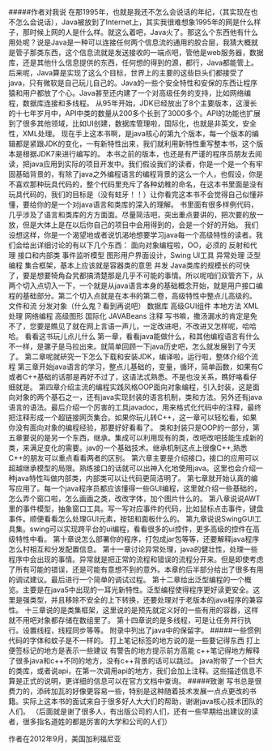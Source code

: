 #####作者对我说
在那1995年，也就是我还不怎么会说话的年纪，（其实现在也不怎么会说话），Java被放到了Internet上，其实我很难想象1995年的网是什么样子，那时候上网的人是什么样。就这么着吧，Java火了。那这么个东西他有什么用处呢？说是Java是一种可以连接任何两个信息流的通用的胶合层，我猜大概就是管子那类东西，这个信息流就是发送接收的一端点吧，管他是web服务器，数据库，还是其他什么信息提供的东西，任何想的得到的源，都行，Java都能管上。后来呢，Java算是实现了这么个目标，世界上的主要的这些巨头们都接受了java，只有微软是自己玩儿自己的。Java的一些个安全特性和安保的东西让程序猿和用户都放了个心。Java甚至还内建了一个对高级任务的支持，比如网络编程，数据库连接和多线程。
从95年开始，JDK已经放出了8个主要版本，这漫长的十七年岁月中，API中类的数量从200多个长到了3000多个。API的功能也扩展到了很多其他领域，比如UI创建，数据库管理啦，国际化，也就是非英文，安全性，XML处理。
现在手上这本书啊，是java核心的第九个版本，每一个版本的编辑都是紧跟JDK的变化，一有新特性出来，我们就利用新特性重写整本书，这个版本是根据JDK7来进行编写的。
本书之前的版本，也还是有严谨的程序员朋友去阅读，把java应用到实际的项目开发中。我们假设我们的读者，你是一个是一个有牢固基础背景的，有除了java之外编程语言的编程背景的这么一个人，也假设，你是不喜欢那种玩具代码的，整个代码里充斥了各种幼稚的命名，在这本书里面是没有玩具代码的，我们的目标是（没有蛀牙！！）让你看完这本书不会觉得自己似懂非懂，要给你的是一个对java语言和类库的深入的理解。
书里面有很多样例代码，几乎涉及了语言和类库的方方面面。尽量简洁吧，突出重点要讲的，把次要的放一放，但是大体上是在以后你自己的项目中会用得到的，会是一个好的开始。
我们设想这样，你是一个渴望地或者说饥渴地想要学习java每一个高级特性的读者。我们会给出详细讨论的有以下几个东西：
面向对象编程啦，OO，必须的
反射和代理
接口和内部类
事件监听模型
图形用户界面设计，Swing UI工具
异常处理
泛型编程
集合框架，基本上应该就是容器类的意思
并发
Java类库的规模长的可快了，要是想要犄角旮旯都搞清楚那是几乎不可能的事情。所以呢咱们双管齐下，从两个切入点切入一下，一个就是从java语言本身的基础概念开始，就是用户接口编程的基础部分。第二个切入点就是在本书的第二卷，高级特性中整点儿高级的。
文件和流
分发对象（什么鬼？看到再说吧）
数据库
高级GUI组件
本地方法
XML处理
网络编程
高级图形
国际化
JAVABeans
注释
写书嘛，撒汤漏水的肯定是免不了，您要是瞧见了就在网上言语一声儿，一定改进吧，不改进又怎样呢，哈哈哈。
看看这书玩儿点儿什么
第一章，看看java能做什么，和其他编程语言有什么不一样，是骡子是马拉出来。就简单回顾一下java历史吧，怎么就发展到了今天了。
第二章呢就研究一下怎么下载和安装JDK，编译啦，运行啦，整体介绍个流程
第三章开始java语言的学习，整点儿基础的，变量，循环，简单函数，如果有C或者C++基础的话那是再好不过了，这语法忒熟悉。不是也没关系，瞧好咯看仔细就是。
第四章介绍主流的编程实践风格OOP面向对象编程，引入封装，这是面向对象的两个基石之一，还有java实现封装的语言机制，类和方法。另外还有java语言的语法。最后介绍一个厉害的工具javadoc，用来格式化代码中的注释，最终把注释形成一个超链接网页集合。如果你玩儿转C++，这一章可以轻松看，如果你没有面向对象的编程经验，那要好好看看了。
类和封装只是OOP的一部分，第五章要说的是另一个东西，继承。集成可以利用现有的类，改吧改吧技能生成新的类，来满足变化的需要。jav的一个基础技术。继承机制这点上很像C++,熟悉C++的朋友可以重点看看两者的区别。
第六章主要是介绍接口，接口的应用可以超越继承模型的局限。熟练接口的话就可以出神入化地使用java。这里也会介绍一种java特性叫做内部类，内部类可以让代码更简洁明了。
第七章就开始认真的编写应用了。每一个java程序员都应该懂得一些GUI编程，这里就介绍一些基础的，怎么弄个窗口啦，怎么画画之类，改改字体，加个图片什么的。
第八章说说AWT里的事件模型，抽象窗口工具。写一写对应事件的代码，比如鼠标点击事件，键盘事件。顺便看看怎么处理GUI元素，按钮和面板什么的。
第九章说说SwingGUI工具集。swing可以实现跨平台的ui编程，看看很多的ui控件，更多高级的控件在高级特性中看。
第十章说怎么部署你的程序，打包成jar包等等，还要解释java程序怎么村相互和分发配置信息。
第十一章讨论异常处理，java的健壮性，处理一些程序中会出现的事情。异常就是把正常的流程和错误的流程分开来。但是即使考虑了所有可能的错误，还是可能有意想不到的意外。本章的后半部分给出了很多有用的调试建议。最后进行一个简单的调试过程。
第十二章给出泛型编程的一个概览。主要是在java5中出现的一耳光新特性。泛型编程使得程序更好读更安全。这里是强类型，并且移除不安全的上下转换，还要处理对于老版本的java程序的兼容性。
十三章说的是类集框架，这里说的是预先就定义好的一些有用的容器，这样就不用吧对象都存储在数组里了。
第十四章说的是多线程，可是让任务并行执行。设置线程，线程同步等等。
附录中列出了java中的保留字。
#####一些惯例
代码的字体和蚊子是不一样的。
打上笔记标签的地方说的是一些要记得东西
打上便签标记的地方是表示一些建议
有警告的地方提示前方高能
c++笔记得地方解释了很多java和c++不同的地方，没有c++背景的话可以跳过。
java附带了一个巨大的类库，或者说api，在第一次调用api的地方，我们会加上注释。这些描述信息不算是正式的说明，更详细的信息可以在官方文档中查询。
#####致谢
写书总是很费力的，添砖加瓦的好像更容易一些，特别是这种随着技术发展一点点更改的书籍。实际上这本书的面试来自于很多好人大大们的帮助，谢谢java核心技术团队的人们。
（后面就是谢了很多人，有出版公司的人们，还有一些早期给出建议的读者，很多指名道姓的都是厉害的大学和公司的人们）

作者在2012年9月，美国加利福尼亚



























